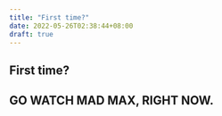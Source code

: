 ```yaml
---
title: "First time?"
date: 2022-05-26T02:38:44+08:00
draft: true
---
```


## First time?

## GO WATCH MAD MAX, RIGHT NOW.